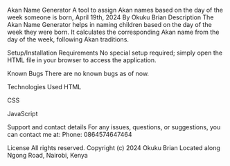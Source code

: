 Akan Name Generator A tool to assign Akan names based on the day of the week someone is born, April 19th, 2024 By Okuku Brian Description The Akan Name Generator helps in naming children based on the day of the week they were born. It calculates the corresponding Akan name from the day of the week, following Akan traditions.

Setup/Installation Requirements No special setup required; simply open the HTML file in your browser to access the application.

Known Bugs There are no known bugs as of now.

Technologies Used HTML

CSS

JavaScript

Support and contact details For any issues, questions, or suggestions, you can contact me at: Phone: 0864574647464

License All rights reserved. Copyright (c) 2024 Okuku Brian Located along Ngong Road, Nairobi, Kenya
